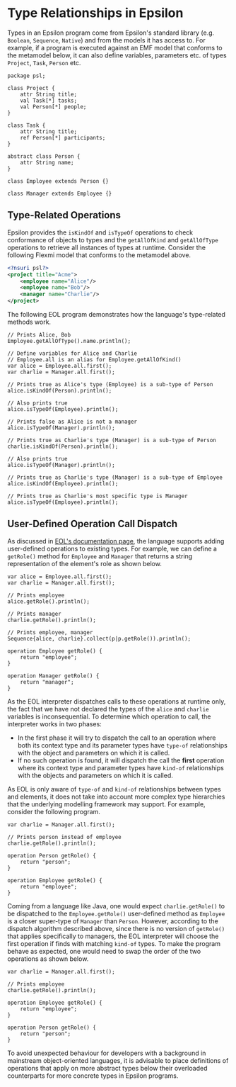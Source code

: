 # Type Relationships in Epsilon

Types in an Epsilon program come from Epsilon's standard library (e.g. `Boolean`, `Sequence`, `Native`) and from the models it has access to. For example, if a program is executed against an EMF model that conforms to the metamodel below, it can also define variables, parameters etc. of types `Project`, `Task`, `Person` etc.

```emf
package psl;

class Project {
	attr String title;
	val Task[*] tasks;
	val Person[*] people;
}

class Task {
	attr String title;
	ref Person[*] participants;
}

abstract class Person {
	attr String name;
}

class Employee extends Person {}

class Manager extends Employee {}
```

## Type-Related Operations

Epsilon provides the `isKindOf` and `isTypeOf` operations to check conformance of objects to types and the `getAllOfKind` and `getAllOfType` operations to retrieve all instances of types at runtime. Consider the following Flexmi model that conforms to the metamodel above.

```xml
<?nsuri psl?>
<project title="Acme">
	<employee name="Alice"/>
	<employee name="Bob"/>
	<manager name="Charlie"/>
</project>
```

The following EOL program demonstrates how the language's type-related methods work.

```eol
// Prints Alice, Bob
Employee.getAllOfType().name.println();

// Define variables for Alice and Charlie
// Employee.all is an alias for Employee.getAllOfKind()
var alice = Employee.all.first();
var charlie = Manager.all.first();

// Prints true as Alice's type (Employee) is a sub-type of Person
alice.isKindOf(Person).println();

// Also prints true
alice.isTypeOf(Employee).println();

// Prints false as Alice is not a manager
alice.isTypeOf(Manager).println();

// Prints true as Charlie's type (Manager) is a sub-type of Person
charlie.isKindOf(Person).println();

// Also prints true
alice.isTypeOf(Manager).println();

// Prints true as Charlie's type (Manager) is a sub-type of Employee
alice.isKindOf(Employee).println();

// Prints true as Charlie's most specific type is Manager
alice.isTypeOf(Employee).println();
```

## User-Defined Operation Call Dispatch

As discussed in [EOL's documentation page](../eol.md#user-defined-operations), the language supports adding user-defined operations to existing types. For example, we can define a `getRole()` method for `Employee` and `Manager` that returns a string representation of the element's role as shown below.

```
var alice = Employee.all.first();
var charlie = Manager.all.first();

// Prints employee
alice.getRole().println();

// Prints manager
charlie.getRole().println();

// Prints employee, manager
Sequence{alice, charlie}.collect(p|p.getRole()).println();

operation Employee getRole() {
    return "employee";
}

operation Manager getRole() {
    return "manager";
}
```

As the EOL interpreter dispatches calls to these operations at runtime only, the fact that we have not declared the types of the `alice` and `charlie` variables is inconsequential. To determine which operation to call, the interpreter works in two phases:

- In the first phase it will try to dispatch the call to an operation where both its context type and its parameter types have `type-of` relationships with the object and parameters on which it is called.
- If no such operation is found, it will dispatch the call the **first** operation where its context type and parameter types have `kind-of` relationships with the objects and parameters on which it is called.

As EOL is only aware of `type-of` and `kind-of` relationships between types and elements, it does not take into account more complex type hierarchies that the underlying modelling framework may support. For example, consider the following program.

```eol
var charlie = Manager.all.first();

// Prints person instead of employee
charlie.getRole().println();

operation Person getRole() {
    return "person";
}

operation Employee getRole() {
    return "employee";
}
```

Coming from a language like Java, one would expect `charlie.getRole()` to be dispatched to the `Employee.getRole()` user-defined method as `Employee` is a closer super-type of `Manager` than `Person`. However, according to the dispatch algorithm described above, since there is no version of `getRole()` that applies specifically to managers, the EOL interpreter will choose the first operation if finds with matching `kind-of` types. To make the program behave as expected, one would need to swap the order of the two operations as shown below.

```
var charlie = Manager.all.first();

// Prints employee
charlie.getRole().println();

operation Employee getRole() {
    return "employee";
}

operation Person getRole() {
    return "person";
}
```

To avoid unexpected behaviour for developers with a background in mainstream object-oriented languages, it is advisable to place definitions of operations that apply on more abstract types below their overloaded counterparts for more concrete types in Epsilon programs.
